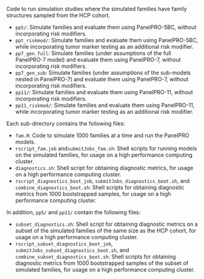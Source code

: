 Code to run simulation studies where the simulated families have family structures sampled from the HCP cohort. 

- `pp5/`: Simulate families and evaluate them using PanelPRO-5BC, without incorporating risk modifiers. 
- `ppt_riskmod/`: Simulate families and evaluate them using PanelPRO-5BC, while incorporating tumor marker testing as an additional risk modifier. 
- `pp7_gen_full`: Simulate families (under assumptions of the full PanelPRO-7 model) and evaluate them using PanelPRO-7, without incorporating risk modifiers. 
- `pp7_gen_sub`: Simulate families (under assumptions of the sub-models nested in PanelPRO-7) and evaluate them using PanelPRO-7, without incorporating risk modifiers. 
- `pp11/`: Simulate families and evaluate them using PanelPRO-11, without incorporating risk modifiers. 
- `pp11_riskmod/`: Simulate families and evaluate them using PanelPRO-11, while incorporating tumor marker testing as an additional risk modifier. 

Each sub-directory contains the following files: 
- `fam.R`: Code to simulate 1000 families at a time and run the PanelPRO models. 
- `rscript_fam.job` and`submitJobs_fam.sh`: Shell scripts for running models on the simulated families, for usage on a high performance computing cluster. 
- `diagnostics.sh`: Shell script for obtaining diagnostic metrics, for usage on a high performance computing cluster. 
- `rscript_diagnostics_boot_job`, `submitJobs_diagnostics_boot.sh`, and `combine_diagnostics_boot.sh`: Shell scripts for obtaining diagnostic metrics from 1000 bootstrapped samples, for usage on a high performance computing cluster. 

In addition, `pp5/` and `pp11/` contain the following files: 
- `subset_diagnostics.sh`: Shell script for obtaining diagnostic metrics on a subset of the simulated families of the same size as the HCP cohort, for usage on a high performance computing cluster. 
- `rscript_subset_diagnostics_boot_job`, `submitJobs_subset_diagnostics_boot.sh`, and `combine_subset_diagnostics_boot.sh`: Shell scripts for obtaining diagnostic metrics from 1000 bootstrapped samples of the subset of simulated families, for usage on a high performance computing cluster. 